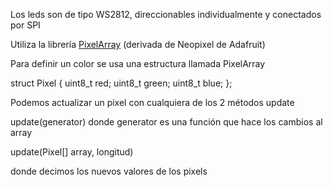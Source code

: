 Los leds son de tipo WS2812, direccionables individualmente y conectados por SPI

Utiliza la librería [PixelArray](https://developer.mbed.org/users/JacobBramley/code/PixelArray/) (derivada de Neopixel de Adafruit)


Para definir un color se usa una estructura llamada PixelArray

struct Pixel {
    uint8_t red;
    uint8_t green;
    uint8_t blue;
};

Podemos actualizar un pixel con cualquiera de los 2 métodos update

update(generator) donde generator es una función que hace los cambios al array

update(Pixel[] array, longitud)

donde decimos los nuevos valores de los pixels
